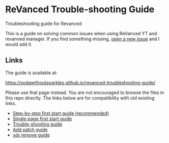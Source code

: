 # ReVanced Trouble-shooting Guide
Troubleshooting guide for Revanced

This is a guide on solving common issues when using ReVanced YT and revanved manager. If you find something missing, [open a new issue](https://github.com/SodaWithoutSparkles/revanced-troubleshooting-guide/issues/new) and I would add it.

## Links

The guide is available at:

https://sodawithoutsparkles.github.io/revanced-troubleshooting-guide/

Please use that page instead. You are not encouraged to browse the files in this repo directly. The links below are for compatibility with old existing links.

- [Step-by-step first start guide (recommended)](step-by-step/00-preface.md)
- [Single-page first start guide](00-first-start.md)
- [Trouble-shooting guide](01-trouble-shooting.md)
- [Add patch guide](02-add-patch.md)
- [`adb` remove guide](03-adb-remove.md)


